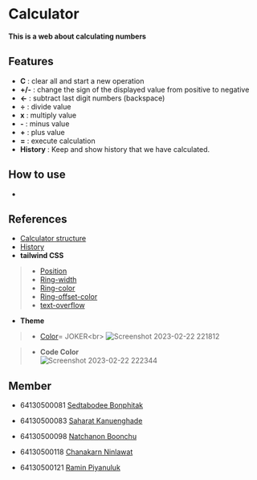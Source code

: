 
# Calculator 

**This is a web about calculating numbers**

## Features

- **C** : clear all and start a new operation
- **+/-** : change the sign of the displayed value from positive to negative
- **←** : subtract last digit numbers (backspace)
- **÷** : divide value 
- **x** : multiply value
- **-** : minus value
- **+** : plus value
- **=** : execute calculation
- **History** : Keep and show history that we have calculated.

## How to use 
- 
## References
- [Calculator structure](https://www.youtube.com/watch?v=m1_ih43p24s )
- [History](https://www.youtube.com/watch?v=IM1RzqlX2JA)
 - **tailwind CSS**
> - [Position](https://tailwindcss.com/docs/position#absolutely-positioning-elements) <br>
> - [Ring-width](https://tailwindcss.com/docs/ring-width)<br>
> - [Ring-color](https://tailwindcss.com/docs/ring-color)<br>
> - [Ring-offset-color](https://tailwindcss.com/docs/ring-offset-color)<br>
> - [text-overflow](https://tailwindcss.com/docs/text-overflow)<br>

- **Theme**
> - [Color]([https://monkeytype.com/](https://monkeytype.com/settings#group_theme))= JOKER<br>
![Screenshot 2023-02-22 221812](https://user-images.githubusercontent.com/88131673/220668253-0ae62dcf-09c1-43d3-9a31-a5e047ce9c00.png)<br>

>- **Code Color**<br>
![Screenshot 2023-02-22 222344](https://user-images.githubusercontent.com/88131673/220668523-5b414018-a0fd-48ad-9ecf-d008c7ffdea4.png)

## Member

- 64130500081 [Sedtabodee Bonphitak](https://github.com/PanSedtabodee)

- 64130500083 [Saharat Kanuenghade](https://github.com/KenMuey)

- 64130500098 [Natchanon Boonchu](https://github.com/NatchanonBoonchu) 

- 64130500118 [Chanakarn Ninlawat](https://github.com/Saiparnn)

- 64130500121 [Ramin Piyanuluk](https://github.com/Tiger4846)
